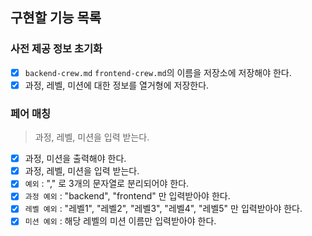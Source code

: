 ## 구현할 기능 목록

### 사전 제공 정보 초기화
- [x] `backend-crew.md` `frontend-crew.md`의 이름을 저장소에 저장해야 한다.
- [x] 과정, 레벨, 미션에 대한 정보를 열거형에 저장한다.

### 페어 매칭
> 과정, 레벨, 미션을 입력 받는다.
- [x] 과정, 미션을 출력해야 한다.
- [x] 과정, 레벨, 미션을 입력 받는다.
- [x] `예외` : "," 로 3개의 문자열로 분리되어야 한다.
- [x] `과정 예외` : "backend", "frontend" 만 입력받아야 한다.
- [x] `레벨 예외` : "레벨1", "레벨2", "레벨3", "레벨4", "레벨5" 만 입력받아야 한다.
- [x] `미션 예외` : 해당 레벨의 미션 이름만 입력받아야 한다.
